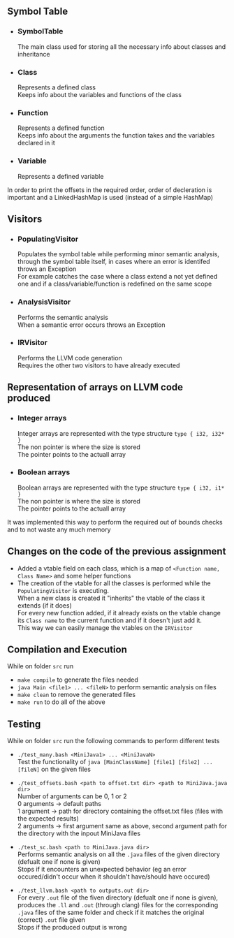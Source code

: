 ## Symbol Table
 
* ### SymbolTable
    The main class used for storing all the necessary info about classes and inheritance

* ### Class
    Represents a defined class </br>
    Keeps info about the variables and functions of the class

* ###  Function
    Represents a defined function </br>
    Keeps info about the arguments the function takes and the variables declared in it

* ### Variable
    Represents a defined variable

In order to print the offsets in the required order, order of decleration is important and a LinkedHashMap is used (instead of a simple HashMap)

## Visitors
* ### PopulatingVisitor
    Populates the symbol table while performing minor semantic analysis, through the symbol table itself, in cases where an error is identifed throws an Exception </br>
    For example catches the case where a class extend a not yet defined one and if a class/variable/function is redefined on the same scope

* ### AnalysisVisitor
    Performs the semantic analysis </br>
    When a semantic error occurs throws an Exception

* ### IRVisitor
    Performs the LLVM code generation </br>
    Requires the other two visitors to have already executed


## Representation of arrays on LLVM code produced
* ### Integer arrays
    Integer arrays are represented with the type structure `type { i32, i32* }` <br>
    The non pointer is where the size is stored <br>
    The pointer points to the actuall array

* ### Boolean arrays
    Boolean arrays are represented with the type structure `type { i32, i1* }` <br>
    The non pointer is where the size is stored <br>
    The pointer points to the actuall array

It was implemented this way to perform the required out of bounds checks and to not waste any much memory 


## Changes on the code of the previous assignment
* Added a vtable field on each class, which is a map of `<Function name, Class Name>` and some helper functions
* The creation of the vtable for all the classes is performed while the `PopulatingVisitor` is executing. <br>
    When a new class is created it "inherits" the vtable of the class it extends (if it does) <br>
    For every new function added, if it already exists on the vtable change its `Class name` to the current function and if it doesn't just add it. <br>
    This way we can easily manage the vtables on the `IRVisitor`

## Compilation and Execution
While on folder `src` run
* `make compile` to generate the files needed
* `java Main <file1> ... <fileN>` to perform semantic analysis on files 
* `make clean` to remove the generated files
* `make run` to do all of the above

## Testing 
While on folder `src` run the following commands to perform different tests
* `./test_many.bash <MiniJava1> ... <MiniJavaN>` </br>
Test the functionality of `java [MainClassName] [file1] [file2] ... [fileN]` on the given files

* `./test_offsets.bash <path to offset.txt dir> <path to MiniJava.java dir>`  </br>
Number of arguments can be 0, 1 or 2  </br>
0 arguments -> default paths  </br>
1 argument -> path for directory containing the offset.txt files (files with the expected results)  </br>
2 arguments -> first argument same as above, second argument path for the directory with the inpout MiniJava files

* `./test_sc.bash <path to MiniJava.java dir>` </br>
Performs semantic analysis on all the `.java` files of the given directory (defualt one if none is given) </br>
Stops if it encounters an unexpected behavior (eg an error occured/didn't occur when it shouldn't have/should have occured)

* `./test_llvm.bash <path to outputs.out dir>` </br>
For every `.out` file of the fiven directory (defualt one if none is given), produces the `.ll` and `.out` (through clang) files for the corresponding `.java` files of the same folder and check if it matches the original (correct) `.out` file given </br>
Stops if the produced output is wrong

